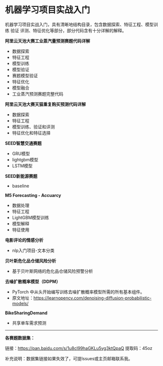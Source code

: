 # 机器学习项目实战入门

机器学习项目实战入门，具有清晰地结构目录，包含数据探索、特征工程、模型训练 验证 评测、特征优化等部分，部分代码含有十分详解的解释。

**阿里云天池大赛工业蒸汽量预测赛题代码详解**

- 数据探索
- 特征工程
- 模型训练
- 模型验证
- 赛题模型验证
- 特征优化
- 模型融合
- 工业蒸汽预测赛题完整代码



**阿里云天池大赛天猫重复购买预测代码详解**

- 数据探索
- 特征工程
- 模型训练、验证和评测
- 特征优化和特征选择



**SEED智慧交通赛题**

- GRU模型
- lightgbm模型
- LSTM模型

**SEED新能源赛题**

- baseline



**M5 Forecasting - Accuarcy**

- 数据处理
- 特征工程
- LightGBM模型训练
- 模型解释
- 特征使用



**电影评论的情感分析**

- nlp入门项目-文本分类



**贝叶斯危化品仓储风险分析**

- 基于贝叶斯网络的危化品仓储风险预警分析



**去噪扩散概率模型（DDPM）**

-  PyTorch 中从头开始编写训练去噪扩散概率模型所需的所有基本组件。
- 原文地址：https://learnopencv.com/denoising-diffusion-probabilistic-models/



**BikeSharingDemand**

- 共享单车需求预测

-------------------

**各赛题数据集：**

链接：https://pan.baidu.com/s/1u8cl99haGKLu5vg3ktQpaQ 
提取码：45oz

补充说明：数据集链接如果失效了，可提Issues或主页邮箱联系我。
